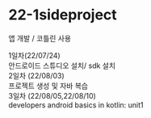# 22-1sideproject
앱 개발 / 코틀린 사용 <br/>

1일차(22/07/24) <br/>
안드로이드 스튜디오 설치/ sdk 설치<br/>
2일차 (22/08/03) <br/>
프로젝트 생성 및 자바 복습<br/>
3일차 (22/08/05,22/08/10) <br/>
developers android basics in kotlin: unit1 <br/>

